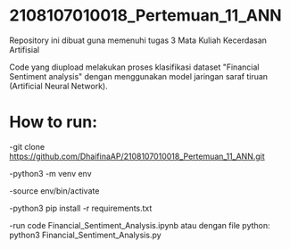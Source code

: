 # 2108107010018_Pertemuan_11_ANN

Repository ini dibuat guna memenuhi tugas 3 Mata Kuliah Kecerdasan Artifisial

Code yang diupload melakukan proses klasifikasi dataset "Financial Sentiment analysis" dengan menggunakan model jaringan saraf tiruan (Artificial Neural Network).

# How to run: 

-git clone https://github.com/DhaifinaAP/2108107010018_Pertemuan_11_ANN.git

-python3 -m venv env

-source env/bin/activate

-python3 pip install -r requirements.txt

-run code Financial_Sentiment_Analysis.ipynb atau dengan file python: python3 Financial_Sentiment_Analysis.py 
